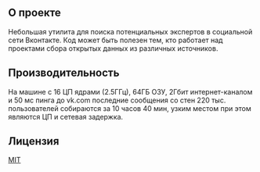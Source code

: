 ﻿## О проекте

Небольшая утилита для поиска потенциальных экспертов в социальной сети Вконтакте. Код может быть полезен тем, кто работает над проектами сбора открытых данных из различных источников.

## Производительность

На машине с 16 ЦП ядрами (2.5ГГц), 64ГБ ОЗУ, 2Гбит интернет-каналом и 50 мс пинга до vk.com последние сообщения со стен 220 тыс. пользователей собираются за 10 часов 40 мин, узким местом при этом являются ЦП и сетевая задержка.

## Лицензия
[MIT](https://github.com/a-postx/Pyhh/blob/master/LICENSE)
